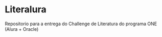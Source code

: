 # Literalura
Repositorio para a entrega do Challenge de Literatura do programa ONE (Alura + Oracle)
